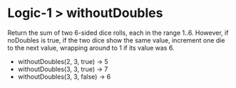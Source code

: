 # Logic-1 > withoutDoubles

Return the sum of two 6-sided dice rolls, each in the range 1..6. However, if noDoubles is true, if the two dice show the same value, increment one die to the next value, wrapping around to 1 if its value was 6.

- withoutDoubles(2, 3, true) → 5
- withoutDoubles(3, 3, true) → 7
- withoutDoubles(3, 3, false) → 6